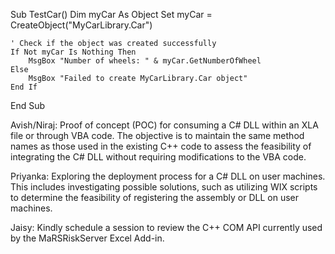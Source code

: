 
Sub TestCar()
    Dim myCar As Object
    Set myCar = CreateObject("MyCarLibrary.Car")

    ' Check if the object was created successfully
    If Not myCar Is Nothing Then
        MsgBox "Number of wheels: " & myCar.GetNumberOfWheel
    Else
        MsgBox "Failed to create MyCarLibrary.Car object"
    End If
End Sub



Avish/Niraj:
Proof of concept (POC) for consuming a C# DLL within an XLA file or through VBA code. The objective is to maintain the same method names as those used in the existing C++ code to assess the feasibility of integrating the C# DLL without requiring modifications to the VBA code.

Priyanka:
Exploring the deployment process for a C# DLL on user machines. This includes investigating possible solutions, such as utilizing WIX scripts to determine the feasibility of registering the assembly or DLL on user machines.

Jaisy:
Kindly schedule a session to review the C++ COM API currently used by the MaRSRiskServer Excel Add-in.
